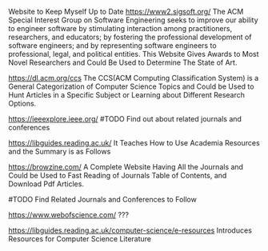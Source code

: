 Website to Keep Myself Up to Date
https://www2.sigsoft.org/
The ACM Special Interest Group on Software Engineering seeks to improve our ability to engineer software by stimulating interaction among practitioners, researchers, and educators; by fostering the professional development of software engineers; and by representing software engineers to professional, legal, and political entities.
This Website Gives Awards to Most Novel Researchers and Could Be Used to Determine The State of Art.

https://dl.acm.org/ccs
The CCS(ACM Computing Classification System) is a General Categorization of Computer Science Topics and Could be Used to Hunt Articles in a Specific Subject or Learning about Different Research Options.

https://ieeexplore.ieee.org/
#TODO Find out about related journals and conferences 

https://libguides.reading.ac.uk/
It Teaches How to Use Academia Resources and the Summary is as Follows

https://browzine.com/
A Complete Website Having All the Journals and Could be Used to Fast Reading of Journals Table of Contents, and Download Pdf Articles.

#TODO Find Related Journals and Conferences to Follow

https://www.webofscience.com/
???

https://libguides.reading.ac.uk/computer-science/e-resources
Introduces Resources for Computer Science Literature




